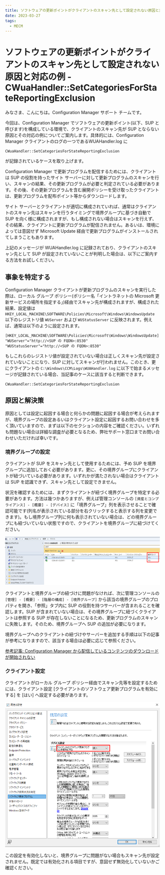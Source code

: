 ```yaml
---
title: ソフトウェアの更新ポイントがクライアントのスキャン先として設定されない原因と対応の例 - CWuaHandler::SetCategoriesForStateReportingExclusion
date: 2023-03-27
tags:
  - MECM
---
```

# ソフトウェアの更新ポイントがクライアントのスキャン先として設定されない原因と対応の例 - CWuaHandler::SetCategoriesForStateReportingExclusion
みなさま、こんにちは。Configuration Manager サポート チームです。  

今回は、Configuration Manager でソフトウェアの更新ポイント(以下、SUP と呼びます)を構成している環境で、クライアントのスキャン先が SUP とならない原因とその対応の例についてご案内します。具体的には、Configuration Manager クライアントのログの一つであるWUAHandler.log に
```
CWuaHandler::SetCategoriesForStateReportingExclusion
```
が記録されているケースを取り上げます。

Configuration Manager で更新プログラムを配信するためには、クライアントは SUP の役割を持ったサイト サーバーに対して更新プログラムのスキャンを行い、スキャンの結果、その更新プログラムが必要と判定されている必要があります。その後、その更新プログラムを含む展開ポリシーを受け取ったクライアントは、更新プログラムを配布ポイント等からダウンロードします。

サイト サーバーとクライアントが適切に構成されていれば、通常はクライアントのスキャン先はスキャンを行うタイミングで境界グループに基づき自動で SUP を向く様に構成されますが、もし構成されない場合はスキャンを行えず、その結果、クライアントに更新プログラムが配信されません。あるいは、環境によっては意図せず Microsoft Update 経由で更新プログラムがインストールされてしまうこともあります。

上記のメッセージが WUAHandler.log に記録されており、クライアントのスキャン先として SUP が設定されていないことが判明した場合は、以下にご案内する方法をお試しください。

## 事象を特定する
Configuration Manager クライアントが更新プログラムのスキャンを実行した際は、ローカル グループ ポリシー(ポリシー名「イントラネットの Microsoft 更新サービスの場所を指定する」)経由でスキャン先が構成されますが、構成された結果、設定値は `HKEY_LOCAL_MACHINE\SOFTWARE\Policies\Microsoft\Windows\WindowsUpdate` 以下のレジストリ値 `WUServer` および `WUStatusServer` に反映されます。例えば、通常は以下のように設定されます。

```
[HKEY_LOCAL_MACHINE\SOFTWARE\Policies\Microsoft\Windows\WindowsUpdate]
"WUServer"="http://<SUP の FQDN>:8530"
"WUStatusServer"="http://<SUP の FQDN>:8530"
```

もしこれらのレジストリ値が設定されていない場合は正しくスキャン先が設定されていないことになり、SUP に対してスキャンが行われません。このとき、更にクライアントの `C:\Windows\CCM\Logs\WUAHandler.log` に以下で始まるメッセージが記録されている場合、当記事のケースに該当すると判断できます。

```
CWuaHandler::SetCategoriesForStateReportingExclusion
```

## 原因と解決策
原因としては設定に起因する場合と何らかの問題に起因する場合が考えられますが、境界グループの設定あるいはクライアント設定に起因するお問い合わせを多く頂いていますので、まずは以下のセクションの内容をご確認ください。いずれも問題ない場合は詳細な調査が必要となるため、弊社サポート窓口までお問い合わせいただければ幸いです。

### 境界グループの設定
クライアントが SUP をスキャン先として使用するためには、予め SUP を境界グループに追加しておく必要があります。更に、その境界グループにクライアントが紐づいている必要があります。いずれかが満たされない場合はクライアントは SUP を認識できず、スキャン先として設定できません。

状況を確認するためには、まずクライアントが紐づく境界グループを特定する必要があります。方法は幾つかありますが、例えば管理コンソールの `[資産とコンプライアンス] - [概要] - [デバイス]` に「境界グループ」列を表示させることで確認可能です(列名が表示されている部分を右クリックすると表示する列を変更できます)。もし境界グループ列に何も表示されていない場合は、どの境界グループにも紐づいていない状態ですので、クライアントを境界グループに紐づけてください。

![デバイス一覧から境界グループを確認可能](./20230327_01/20230327_01_01.png)

クライアントと境界グループの紐づけに問題がなければ、次に管理コンソールの `[管理] - [概要] - [階層の構成] - [境界グループ]` から該当の境界グループのプロパティを開き、「参照」タブ内に SUP の役割を持つサーバーが含まれることを確認します。SUP が含まれていない場合は、その境界グループに紐づくクライアントは参照する SUP が存在しないことになるため、更新プログラムのスキャンに失敗します。そのため、境界グループへ SUP の追加が必要になります。

境界グループへのクライアントの紐づけやサーバーを追加する手順は以下の記事が参考になりますので、該当する場合は必要に応じて参照ください。

[参考記事: Configuration Manager から配信しているコンテンツのダウンロードが開始されない](https://jpmem.github.io/blog/mecm/20180706_02/)

### クライアント設定
クライアントがローカル グループ ポリシー経由でスキャン先等を設定するためには、クライアント設定 \[クライアントのソフトウェア更新プログラムを有効にする\] を \[はい\] へ設定する必要があります。

![該当の設定はソフトウェア更新プログラム配下にあります](./20230327_01/20230327_01_02.png)

この設定を有効化しないと、境界グループに問題がない場合もスキャン先が設定されません。既定では有効化される項目ですが、意図せず無効化していないかご確認ください。
